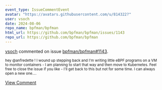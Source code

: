 ```yaml
---
event_type: IssueCommentEvent
avatar: "https://avatars.githubusercontent.com/u/814322?"
user: vsoch
date: 2024-08-06
repo_name: bpfman/bpfman
html_url: https://github.com/bpfman/bpfman/issues/1143
repo_url: https://github.com/bpfman/bpfman
---
```


<a href='https://github.com/vsoch' target='_blank'>vsoch</a> commented on issue <a href='https://github.com/bpfman/bpfman/issues/1143' target='_blank'>bpfman/bpfman#1143</a>.

<small>hey @anfredette ! I wound up stepping back and I'm writing little eBPF programs on a VM to monitor containers - I am planning to start that way and then move to Kubernetes. Feel free to close the issue if you like - I'll get back to this but not for some time. I can always open a new one....</small>

<a href='https://github.com/bpfman/bpfman/issues/1143' target='_blank'>View Comment</a>